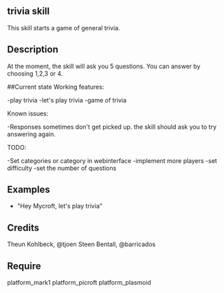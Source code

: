 ## trivia skill
This skill starts a game of general trivia.

## Description 
At the moment, the skill will ask you 5 questions. You can answer by choosing 1,2,3 or 4.

##Current state
Working features:

-play trivia
-let's play trivia
-game of trivia

Known issues:

-Responses sometimes don't get picked up. the skill should ask you to try answering again.

TODO:

-Set categories or category in webinterface
-implement more players
-set difficulty
-set the number of questions

## Examples 
* "Hey Mycroft, let's play trivia"

## Credits 
Theun Kohlbeck, @tjoen
Steen Bentall, @barricados

## Require 
platform_mark1 platform_picroft platform_plasmoid 
